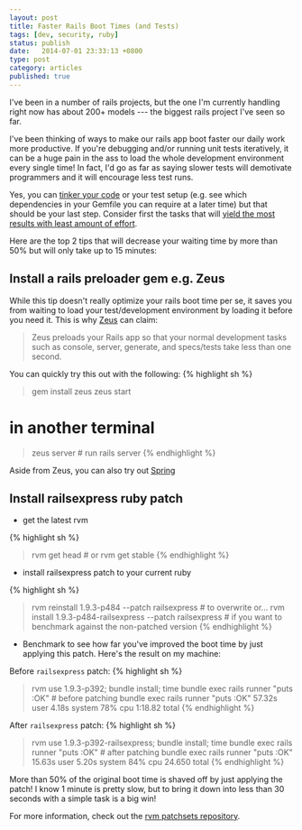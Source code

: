 ```yaml
---
layout: post
title: Faster Rails Boot Times (and Tests)
tags: [dev, security, ruby]
status: publish
date:   2014-07-01 23:33:13 +0800
type: post
category: articles
published: true
---
```


I've been in a number of rails projects, but the one I'm
currently handling right now has about 200+ models --- the biggest
rails project I've seen so far.

I've been thinking of ways to make our rails app boot faster
our daily work more productive. If you're debugging and/or
running unit tests iteratively, it can be a huge pain in the ass
to load the whole development environment every single time!
In fact, I'd go as far as saying slower tests will demotivate
programmers and it will encourage less test runs.

Yes, you can [tinker your code](http://www.fngtps.com/2013/fast-test-suite-boot-times-with-ruby-on-rails/)
or your test setup (e.g. see which dependencies in your Gemfile you can require at a later time)
but that should be your last step. Consider first the tasks that will
[yield the most results with least amount of effort](http://en.wikipedia.org/wiki/Pareto_principle).

Here are the top 2 tips that will decrease your waiting time by more than 50% but will only take up to 15 minutes:

## Install a rails preloader gem e.g. Zeus

While this tip doesn't really optimize your rails boot time per se,
it saves you from waiting to load your test/development environment
by loading it before you need it. This is why [Zeus](https://github.com/burke/zeus) can claim:

> Zeus preloads your Rails app so that your normal development tasks such as console, server, generate, and specs/tests take less than one second.

You can quickly try this out with the following:
{% highlight sh %}
> gem install zeus
> zeus start
# in another terminal
> zeus server # run rails server
{% endhighlight %}

Aside from Zeus, you can also try out [Spring](https://github.com/jonleighton/spring)

## Install railsexpress ruby patch

- get the latest rvm

{% highlight sh %}
> rvm get head # or
> rvm get stable
{% endhighlight %}

- install railsexpress patch to your current ruby

{% highlight sh %}
> rvm reinstall 1.9.3-p484 --patch railsexpress # to overwrite or...
> rvm install 1.9.3-p484-railsexpress --patch railsexpress # if you want to benchmark against the non-patched version
{% endhighlight %}

- Benchmark to see how far you've improved the boot time by just applying this patch. Here's the result on my machine:

Before `railsexpress` patch:
{% highlight sh %}
> rvm use 1.9.3-p392; bundle install;
> time bundle exec rails runner "puts :OK" # before patching
bundle exec rails runner "puts :OK"  57.32s user 4.18s system 78% cpu 1:18.82 total
{% endhighlight %}

After `railsexpress` patch:
{% highlight sh %}
> rvm use 1.9.3-p392-railsexpress; bundle install;
> time bundle exec rails runner "puts :OK" # after patching
bundle exec rails runner "puts :OK"  15.63s user 5.20s system 84% cpu 24.650 total
{% endhighlight %}

More than 50% of the original boot time is shaved off by just applying the patch! I know 1 minute is pretty slow,
but to bring it down into less than 30 seconds with a simple task is a big win!

For more information, check out the [rvm patchsets repository](https://github.com/skaes/rvm-patchsets).
